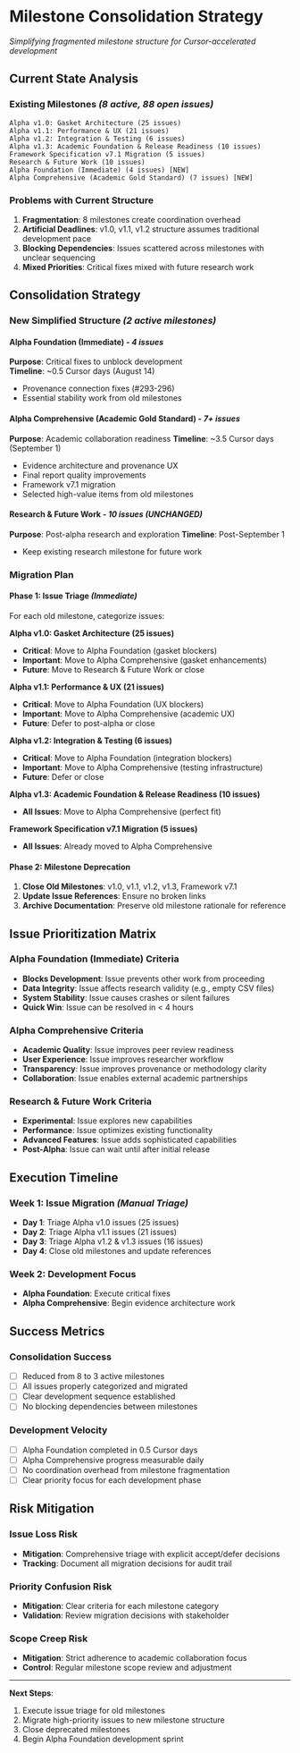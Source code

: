 # Milestone Consolidation Strategy
*Simplifying fragmented milestone structure for Cursor-accelerated development*

## Current State Analysis

### **Existing Milestones** *(8 active, 88 open issues)*
```
Alpha v1.0: Gasket Architecture (25 issues)
Alpha v1.1: Performance & UX (21 issues) 
Alpha v1.2: Integration & Testing (6 issues)
Alpha v1.3: Academic Foundation & Release Readiness (10 issues)
Framework Specification v7.1 Migration (5 issues)
Research & Future Work (10 issues)
Alpha Foundation (Immediate) (4 issues) [NEW]
Alpha Comprehensive (Academic Gold Standard) (7 issues) [NEW]
```

### **Problems with Current Structure**
1. **Fragmentation**: 8 milestones create coordination overhead
2. **Artificial Deadlines**: v1.0, v1.1, v1.2 structure assumes traditional development pace
3. **Blocking Dependencies**: Issues scattered across milestones with unclear sequencing
4. **Mixed Priorities**: Critical fixes mixed with future research work

## Consolidation Strategy

### **New Simplified Structure** *(2 active milestones)*

#### **Alpha Foundation (Immediate)** - *4 issues*
**Purpose**: Critical fixes to unblock development  
**Timeline**: ~0.5 Cursor days (August 14)
- Provenance connection fixes (#293-296)
- Essential stability work from old milestones

#### **Alpha Comprehensive (Academic Gold Standard)** - *7+ issues*  
**Purpose**: Academic collaboration readiness
**Timeline**: ~3.5 Cursor days (September 1)
- Evidence architecture and provenance UX
- Final report quality improvements
- Framework v7.1 migration
- Selected high-value items from old milestones

#### **Research & Future Work** - *10 issues* *(UNCHANGED)*
**Purpose**: Post-alpha research and exploration
**Timeline**: Post-September 1
- Keep existing research milestone for future work

### **Migration Plan**

#### **Phase 1: Issue Triage** *(Immediate)*
For each old milestone, categorize issues:

**Alpha v1.0: Gasket Architecture (25 issues)**
- **Critical**: Move to Alpha Foundation (gasket blockers)
- **Important**: Move to Alpha Comprehensive (gasket enhancements)  
- **Future**: Move to Research & Future Work or close

**Alpha v1.1: Performance & UX (21 issues)**
- **Critical**: Move to Alpha Foundation (UX blockers)
- **Important**: Move to Alpha Comprehensive (academic UX)
- **Future**: Defer to post-alpha or close

**Alpha v1.2: Integration & Testing (6 issues)**
- **Critical**: Move to Alpha Foundation (integration blockers)
- **Important**: Move to Alpha Comprehensive (testing infrastructure)
- **Future**: Defer or close

**Alpha v1.3: Academic Foundation & Release Readiness (10 issues)**
- **All Issues**: Move to Alpha Comprehensive (perfect fit)

**Framework Specification v7.1 Migration (5 issues)**
- **All Issues**: Already moved to Alpha Comprehensive

#### **Phase 2: Milestone Deprecation**
1. **Close Old Milestones**: v1.0, v1.1, v1.2, v1.3, Framework v7.1
2. **Update Issue References**: Ensure no broken links
3. **Archive Documentation**: Preserve old milestone rationale for reference

## Issue Prioritization Matrix

### **Alpha Foundation (Immediate) Criteria**
- **Blocks Development**: Issue prevents other work from proceeding
- **Data Integrity**: Issue affects research validity (e.g., empty CSV files)
- **System Stability**: Issue causes crashes or silent failures
- **Quick Win**: Issue can be resolved in < 4 hours

### **Alpha Comprehensive Criteria**  
- **Academic Quality**: Issue improves peer review readiness
- **User Experience**: Issue improves researcher workflow
- **Transparency**: Issue improves provenance or methodology clarity
- **Collaboration**: Issue enables external academic partnerships

### **Research & Future Work Criteria**
- **Experimental**: Issue explores new capabilities
- **Performance**: Issue optimizes existing functionality
- **Advanced Features**: Issue adds sophisticated capabilities
- **Post-Alpha**: Issue can wait until after initial release

## Execution Timeline

### **Week 1: Issue Migration** *(Manual Triage)*
- **Day 1**: Triage Alpha v1.0 issues (25 issues)
- **Day 2**: Triage Alpha v1.1 issues (21 issues)  
- **Day 3**: Triage Alpha v1.2 & v1.3 issues (16 issues)
- **Day 4**: Close old milestones and update references

### **Week 2: Development Focus**
- **Alpha Foundation**: Execute critical fixes
- **Alpha Comprehensive**: Begin evidence architecture work

## Success Metrics

### **Consolidation Success**
- [ ] Reduced from 8 to 3 active milestones
- [ ] All issues properly categorized and migrated
- [ ] Clear development sequence established
- [ ] No blocking dependencies between milestones

### **Development Velocity**
- [ ] Alpha Foundation completed in 0.5 Cursor days
- [ ] Alpha Comprehensive progress measurable daily
- [ ] No coordination overhead from milestone fragmentation
- [ ] Clear priority focus for each development phase

## Risk Mitigation

### **Issue Loss Risk**
- **Mitigation**: Comprehensive triage with explicit accept/defer decisions
- **Tracking**: Document all migration decisions for audit trail

### **Priority Confusion Risk**  
- **Mitigation**: Clear criteria for each milestone category
- **Validation**: Review migration decisions with stakeholder

### **Scope Creep Risk**
- **Mitigation**: Strict adherence to academic collaboration focus
- **Control**: Regular milestone scope review and adjustment

---

**Next Steps**:
1. Execute issue triage for old milestones
2. Migrate high-priority issues to new milestone structure  
3. Close deprecated milestones
4. Begin Alpha Foundation development sprint